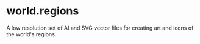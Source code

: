 world.regions
=============

A low resolution set of AI and SVG vector files for creating art and icons of the world's regions.
